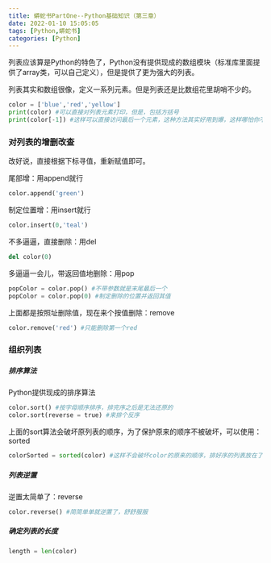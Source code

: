 ```yaml
---
title: 蟒蛇书PartOne--Python基础知识（第三章）
date: 2022-01-10 15:05:05
tags: [Python,蟒蛇书]
categories: [Python]
---
```




列表应该算是Python的特色了，Python没有提供现成的数组模块（标准库里面提供了array类，可以自己定义），但是提供了更为强大的列表。
<!-- more -->
列表其实和数组很像，定义一系列元素。但是列表还是比数组花里胡哨不少的。

```python
color = ['blue','red','yellow']
print(color) #可以直接对列表元素打印，但是，包括方括号
print(color[-1]) #这样可以直接访问最后一个元素，这种方法其实好用到爆，这样哪怕你不知道列表的长度，依旧可以很快的访问最后一个元素,但是如果列表为空就会报错
```

### 对列表的增删改查

改好说，直接根据下标寻值，重新赋值即可。

尾部增：用append就行

```python
color.append('green')
```

制定位置增：用insert就行

```python
color.insert(0,'teal')
```

不多逼逼，直接删除：用del

```python
del color(0)
```

多逼逼一会儿，带返回值地删除：用pop

```python
popColor = color.pop() #不带参数就是末尾最后一个
popColor = color.pop(0) #制定删除的位置并返回其值
```

上面都是按照址删除值，现在来个按值删除：remove

```python
color.remove('red') #只能删除第一个red
```

### 组织列表

##### 排序算法

Python提供现成的排序算法

```python
color.sort() #按字母顺序排序，排完序之后是无法还原的
color.sort(reverse = true) #来排个反序
```

上面的sort算法会破坏原列表的顺序，为了保护原来的顺序不被破坏，可以使用：sorted

```python
colorSorted = sorted(color) #这样不会破坏color的原来的顺序，排好序的列表放在了colorSorted
```

##### 列表逆置

逆置太简单了：reverse

```python
color.reverse() #简简单单就逆置了，舒舒服服
```

##### 确定列表的长度

```python
length = len(color)
```

